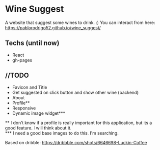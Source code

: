 # Wine Suggest

A website that suggest some wines to drink. :)
You can interact from here: https://pablorodrigo52.github.io/wine_suggest/

## Techs (until now)

- React
- gh-pages 


## //TODO

- Favicon and Title
- Get suggested on click button and show other wine (backend)
- About
- Profile**
- Responsive
- Dynamic image widget***

** I don't know if a profile is really important for this application, but its a good feature. I will think about it.
<br/>*** I need a good base images to do this. I'm searching. 

Based on dribble: https://dribbble.com/shots/6646698-Luckin-Coffee